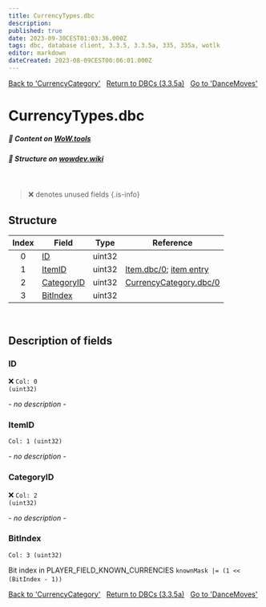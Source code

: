 ```yaml
---
title: CurrencyTypes.dbc
description:
published: true
date: 2023-09-30CEST01:03:36.000Z
tags: dbc, database client, 3.3.5, 3.3.5a, 335, 335a, wotlk
editor: markdown
dateCreated: 2023-08-09CEST00:06:01.000Z
---
```

<a href="https://trinitycore.info/files/DBC/335/currencycategory" class="mt-5 v-btn v-btn--depressed v-btn--flat v-btn--outlined theme--light v-size--default darkblue--text text--lighten-3"><span class="v-btn__content"><i aria-hidden="true" class="v-icon notranslate v-icon--left mdi mdi-arrow-left theme--light"></i><span>Back to 'CurrencyCategory'</span></span></a>&nbsp;&nbsp;&nbsp;<a href="https://trinitycore.info/files/DBC/335/home" class="mt-5 v-btn v-btn--depressed v-btn--flat v-btn--outlined theme--light v-size--default darkblue--text text--lighten-3"><span class="v-btn__content"><i aria-hidden="true" class="v-icon notranslate v-icon--left mdi mdi-home-outline theme--light"></i><span>Return to DBCs (3.3.5a)</span></span></a>&nbsp;&nbsp;&nbsp;<a href="https://trinitycore.info/files/DBC/335/dancemoves" class="mt-5 v-btn v-btn--depressed v-btn--flat v-btn--outlined theme--light v-size--default darkblue--text text--lighten-3"><span class="v-btn__content"><span>Go to 'DanceMoves'</span><i aria-hidden="true" class="v-icon notranslate v-icon--right mdi mdi-arrow-right theme--light"></i></span></a>

# CurrencyTypes.dbc
##### :open_book: Content on [WoW.tools](https://wow.tools/dbc/?dbc=currencytypes&build=3.3.5.12340)
##### :pencil: Structure on [wowdev.wiki](https://wowdev.wiki/DB/CurrencyTypes)
&nbsp;

> :x: denotes unused fields
{.is-info}


## Structure

| Index | Field | Type | Reference |
| :---: | --- | :---: | --- |
| 0 | [ID](#id) | uint32 |  |
| 1 | [ItemID](#itemid) | uint32 | [Item.dbc/0](/files/DBC/335/item#id); [item entry](/database/335/world/item_template#id) |
| 2 | [CategoryID](#categoryid) | uint32 | [CurrencyCategory.dbc/0](/files/DBC/335/currencycategory#id) |
| 3 | [BitIndex](#bitindex) | uint32 |  |
&nbsp;
## Description of fields

### ID
:x: <code>Col: 0 (uint32)</code>

*- no description -*
&nbsp;

### ItemID
<code>Col: 1 (uint32)</code>

*- no description -*
&nbsp;

### CategoryID
:x: <code>Col: 2 (uint32)</code>

*- no description -*
&nbsp;

### BitIndex
<code>Col: 3 (uint32)</code>

Bit index in PLAYER_FIELD_KNOWN_CURRENCIES
`knownMask |= (1 << (BitIndex - 1))`
&nbsp;

<a href="https://trinitycore.info/files/DBC/335/currencycategory" class="mt-5 v-btn v-btn--depressed v-btn--flat v-btn--outlined theme--light v-size--default darkblue--text text--lighten-3"><span class="v-btn__content"><i aria-hidden="true" class="v-icon notranslate v-icon--left mdi mdi-arrow-left theme--light"></i><span>Back to 'CurrencyCategory'</span></span></a>&nbsp;&nbsp;&nbsp;<a href="https://trinitycore.info/files/DBC/335/home" class="mt-5 v-btn v-btn--depressed v-btn--flat v-btn--outlined theme--light v-size--default darkblue--text text--lighten-3"><span class="v-btn__content"><i aria-hidden="true" class="v-icon notranslate v-icon--left mdi mdi-home-outline theme--light"></i><span>Return to DBCs (3.3.5a)</span></span></a>&nbsp;&nbsp;&nbsp;<a href="https://trinitycore.info/files/DBC/335/dancemoves" class="mt-5 v-btn v-btn--depressed v-btn--flat v-btn--outlined theme--light v-size--default darkblue--text text--lighten-3"><span class="v-btn__content"><span>Go to 'DanceMoves'</span><i aria-hidden="true" class="v-icon notranslate v-icon--right mdi mdi-arrow-right theme--light"></i></span></a>
